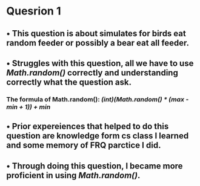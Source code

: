 # Quesrion 1
## • This question is about simulates for birds eat random feeder or possibly a bear eat all feeder.
## • Struggles with this question, all we have to use *Math.random()* correctly and understanding correctly what the question ask.
### The formula of Math.random(): *(int)(Math.random() * (max - min + 1)) + min*

## • Prior expereiences that helped to do this question are knowledge form cs class I learned and some memory of FRQ parctice I did.
## • Through doing this question, I became more proficient in using *Math.random()*.
